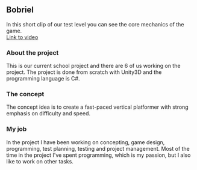 ## Bobriel
In this short clip of our test level you can see the core mechanics of the game.  
[Link to video](https://jamkstudent-my.sharepoint.com/:v:/g/personal/l5078_student_jamk_fi/EaMiw8whsE1Kk9L6fRI5DgMBBm3JNHX5GCXsA39E6d3rzA?e=aVepDC)

### About the project
This is our current school project and there are 6 of us working on the project. The project is done from scratch with Unity3D and the programming language is C#.

### The concept
The concept idea is to create a fast-paced vertical platformer with strong emphasis on difficulty and speed.

### My job
In the project I have been working on concepting, game design, programming, test planning, testing and project management. Most of the time in the project I've spent programming, which is my passion, but I also like to work on other tasks.
